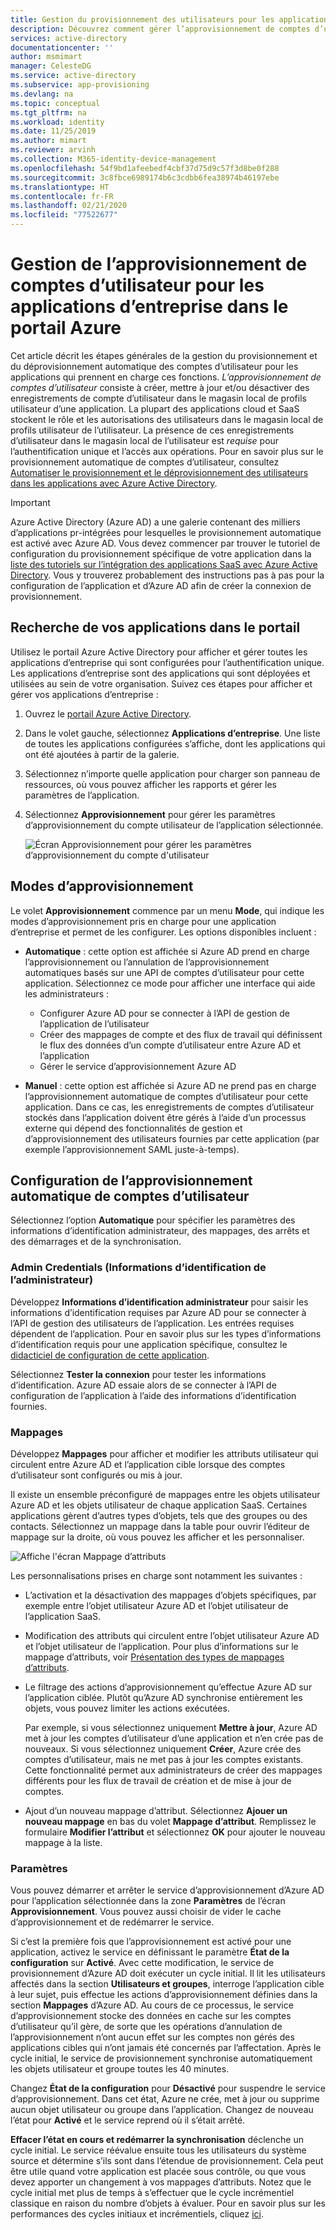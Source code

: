 ```yaml
---
title: Gestion du provisionnement des utilisateurs pour les applications d’entreprise dans Azure AD
description: Découvrez comment gérer l’approvisionnement de comptes d’utilisateur pour les applications d’entreprise à l’aide d’Azure Active Directory
services: active-directory
documentationcenter: ''
author: msmimart
manager: CelesteDG
ms.service: active-directory
ms.subservice: app-provisioning
ms.devlang: na
ms.topic: conceptual
ms.tgt_pltfrm: na
ms.workload: identity
ms.date: 11/25/2019
ms.author: mimart
ms.reviewer: arvinh
ms.collection: M365-identity-device-management
ms.openlocfilehash: 54f9bd1afeebedf4cbf37d75d9c57f3d8be0f288
ms.sourcegitcommit: 3c8fbce6989174b6c3cdbb6fea38974b46197ebe
ms.translationtype: HT
ms.contentlocale: fr-FR
ms.lasthandoff: 02/21/2020
ms.locfileid: "77522677"
---
```

# <a name="managing-user-account-provisioning-for-enterprise-apps-in-the-azure-portal"></a>Gestion de l’approvisionnement de comptes d’utilisateur pour les applications d’entreprise dans le portail Azure

Cet article décrit les étapes générales de la gestion du provisionnement et du déprovisionnement automatique des comptes d’utilisateur pour les applications qui prennent en charge ces fonctions. *L’approvisionnement de comptes d’utilisateur* consiste à créer, mettre à jour et/ou désactiver des enregistrements de compte d’utilisateur dans le magasin local de profils utilisateur d’une application. La plupart des applications cloud et SaaS stockent le rôle et les autorisations des utilisateurs dans le magasin local de profils utilisateur de l’utilisateur. La présence de ces enregistrements d’utilisateur dans le magasin local de l’utilisateur est *requise* pour l’authentification unique et l’accès aux opérations. Pour en savoir plus sur le provisionnement automatique de comptes d’utilisateur, consultez [Automatiser le provisionnement et le déprovisionnement des utilisateurs dans les applications avec Azure Active Directory](user-provisioning.md).

> [!IMPORTANT]
> Azure Active Directory (Azure AD) a une galerie contenant des milliers d’applications pr-intégrées pour lesquelles le provisionnement automatique est activé avec Azure AD. Vous devez commencer par trouver le tutoriel de configuration du provisionnement spécifique de votre application dans la [liste des tutoriels sur l’intégration des applications SaaS avec Azure Active Directory](https://azure.microsoft.com/documentation/articles/active-directory-saas-tutorial-list/). Vous y trouverez probablement des instructions pas à pas pour la configuration de l’application et d’Azure AD afin de créer la connexion de provisionnement.

## <a name="finding-your-apps-in-the-portal"></a>Recherche de vos applications dans le portail

Utilisez le portail Azure Active Directory pour afficher et gérer toutes les applications d’entreprise qui sont configurées pour l’authentification unique. Les applications d’entreprise sont des applications qui sont déployées et utilisées au sein de votre organisation. Suivez ces étapes pour afficher et gérer vos applications d’entreprise :

1. Ouvrez le [portail Azure Active Directory](https://aad.portal.azure.com).
1. Dans le volet gauche, sélectionnez **Applications d’entreprise**. Une liste de toutes les applications configurées s’affiche, dont les applications qui ont été ajoutées à partir de la galerie.
1. Sélectionnez n’importe quelle application pour charger son panneau de ressources, où vous pouvez afficher les rapports et gérer les paramètres de l’application.
1. Sélectionnez **Approvisionnement** pour gérer les paramètres d’approvisionnement du compte utilisateur de l’application sélectionnée.

   ![Écran Approvisionnement pour gérer les paramètres d’approvisionnement du compte d'utilisateur](./media/configure-automatic-user-provisioning-portal/enterprise-apps-provisioning.png)

## <a name="provisioning-modes"></a>Modes d’approvisionnement

Le volet **Approvisionnement** commence par un menu **Mode**, qui indique les modes d’approvisionnement pris en charge pour une application d’entreprise et permet de les configurer. Les options disponibles incluent :

* **Automatique** : cette option est affichée si Azure AD prend en charge l’approvisionnement ou l’annulation de l’approvisionnement automatiques basés sur une API de comptes d’utilisateur pour cette application. Sélectionnez ce mode pour afficher une interface qui aide les administrateurs :

  * Configurer Azure AD pour se connecter à l’API de gestion de l’application de l’utilisateur
  * Créer des mappages de compte et des flux de travail qui définissent le flux des données d’un compte d’utilisateur entre Azure AD et l’application
  * Gérer le service d’approvisionnement Azure AD

* **Manuel** : cette option est affichée si Azure AD ne prend pas en charge l’approvisionnement automatique de comptes d’utilisateur pour cette application. Dans ce cas, les enregistrements de comptes d’utilisateur stockés dans l’application doivent être gérés à l’aide d’un processus externe qui dépend des fonctionnalités de gestion et d’approvisionnement des utilisateurs fournies par cette application (par exemple l’approvisionnement SAML juste-à-temps).

## <a name="configuring-automatic-user-account-provisioning"></a>Configuration de l’approvisionnement automatique de comptes d’utilisateur

Sélectionnez l’option **Automatique** pour spécifier les paramètres des informations d’identification administrateur, des mappages, des arrêts et des démarrages et de la synchronisation.

### <a name="admin-credentials"></a>Admin Credentials (Informations d’identification de l’administrateur)

Développez **Informations d’identification administrateur** pour saisir les informations d’identification requises par Azure AD pour se connecter à l’API de gestion des utilisateurs de l’application. Les entrées requises dépendent de l’application. Pour en savoir plus sur les types d’informations d’identification requis pour une application spécifique, consultez le [didacticiel de configuration de cette application](user-provisioning.md).

Sélectionnez **Tester la connexion** pour tester les informations d’identification. Azure AD essaie alors de se connecter à l’API de configuration de l’application à l’aide des informations d’identification fournies.

### <a name="mappings"></a>Mappages

Développez **Mappages** pour afficher et modifier les attributs utilisateur qui circulent entre Azure AD et l’application cible lorsque des comptes d’utilisateur sont configurés ou mis à jour.

Il existe un ensemble préconfiguré de mappages entre les objets utilisateur Azure AD et les objets utilisateur de chaque application SaaS. Certaines applications gèrent d’autres types d’objets, tels que des groupes ou des contacts. Sélectionnez un mappage dans la table pour ouvrir l’éditeur de mappage sur la droite, où vous pouvez les afficher et les personnaliser.

![Affiche l'écran Mappage d’attributs](./media/configure-automatic-user-provisioning-portal/enterprise-apps-provisioning-mapping.png)

Les personnalisations prises en charge sont notamment les suivantes :

* L’activation et la désactivation des mappages d’objets spécifiques, par exemple entre l’objet utilisateur Azure AD et l’objet utilisateur de l’application SaaS.
* Modification des attributs qui circulent entre l’objet utilisateur Azure AD et l’objet utilisateur de l’application. Pour plus d’informations sur le mappage d’attributs, voir [Présentation des types de mappages d’attributs](customize-application-attributes.md#understanding-attribute-mapping-types).
* Le filtrage des actions d’approvisionnement qu’effectue Azure AD sur l’application ciblée. Plutôt qu’Azure AD synchronise entièrement les objets, vous pouvez limiter les actions exécutées.

  Par exemple, si vous sélectionnez uniquement **Mettre à jour**, Azure AD met à jour les comptes d’utilisateur d’une application et n’en crée pas de nouveaux. Si vous sélectionnez uniquement **Créer**, Azure crée des comptes d’utilisateur, mais ne met pas à jour les comptes existants. Cette fonctionnalité permet aux administrateurs de créer des mappages différents pour les flux de travail de création et de mise à jour de comptes.

* Ajout d’un nouveau mappage d’attribut. Sélectionnez **Ajouer un nouveau mappage** en bas du volet **Mappage d’attribut**. Remplissez le formulaire **Modifier l’attribut** et sélectionnez **OK** pour ajouter le nouveau mappage à la liste.

### <a name="settings"></a>Paramètres

Vous pouvez démarrer et arrêter le service d’approvisionnement d’Azure AD pour l’application sélectionnée dans la zone **Paramètres** de l’écran **Approvisionnement**. Vous pouvez aussi choisir de vider le cache d’approvisionnement et de redémarrer le service.

Si c’est la première fois que l’approvisionnement est activé pour une application, activez le service en définissant le paramètre **État de la configuration** sur **Activé**. Avec cette modification, le service de provisionnement d’Azure AD doit exécuter un cycle initial. Il lit les utilisateurs affectés dans la section **Utilisateurs et groupes**, interroge l’application cible à leur sujet, puis effectue les actions d’approvisionnement définies dans la section **Mappages** d’Azure AD. Au cours de ce processus, le service d’approvisionnement stocke des données en cache sur les comptes d’utilisateur qu’il gère, de sorte que les opérations d’annulation de l’approvisionnement n’ont aucun effet sur les comptes non gérés des applications cibles qui n’ont jamais été concernés par l’affectation. Après le cycle initial, le service de provisionnement synchronise automatiquement les objets utilisateur et groupe toutes les 40 minutes.

Changez **État de la configuration** pour **Désactivé** pour suspendre le service d’approvisionnement. Dans cet état, Azure ne crée, met à jour ou supprime aucun objet utilisateur ou groupe dans l’application. Changez de nouveau l’état pour **Activé** et le service reprend où il s’était arrêté.

**Effacer l’état en cours et redémarrer la synchronisation** déclenche un cycle initial. Le service réévalue ensuite tous les utilisateurs du système source et détermine s’ils sont dans l’étendue de provisionnement. Cela peut être utile quand votre application est placée sous contrôle, ou que vous devez apporter un changement à vos mappages d’attributs. Notez que le cycle initial met plus de temps à s’effectuer que le cycle incrémentiel classique en raison du nombre d’objets à évaluer. Pour en savoir plus sur les performances des cycles initiaux et incrémentiels, cliquez [ici](application-provisioning-when-will-provisioning-finish-specific-user.md). 

